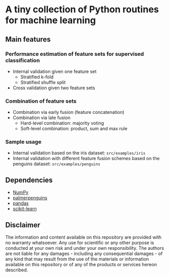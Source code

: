 # A tiny collection of Python routines for machine learning

## Main features

### Performance estimation of feature sets for supervised classification
- Internal validation given one feature set
  - Stratified k-fold
  - Stratified shuffle split
- Cross validation given two feature sets

### Combination of feature sets
- Combination via early fusion (feature concatenation)
- Combination via late fusion
  - Hard-level combination: majority voting
  - Soft-level combination: product, sum and max rule

### Sample usage
- Internal validation based on the iris dataset: `src/examples/iris`
- Internal validation with different feature fusion schemes based on the penguins dataset: `src/examples/penguins` 

## Dependencies
- [NumPy](https://numpy.org/)
- [palmerpenguins](https://github.com/mcnakhaee/palmerpenguins)
- [pandas](https://pandas.pydata.org/)
- [scikit-learn](https://scikit-learn.org/stable/)

## Disclaimer
The information and content available on this repository are provided with no warranty whatsoever. Any use for scientific or any other purpose is conducted at your own risk and under your own responsibility. The authors are not liable for any damages - including any consequential damages - of any kind that may result from the use of the materials or information available on this repository or of any of the products or services hereon described.

